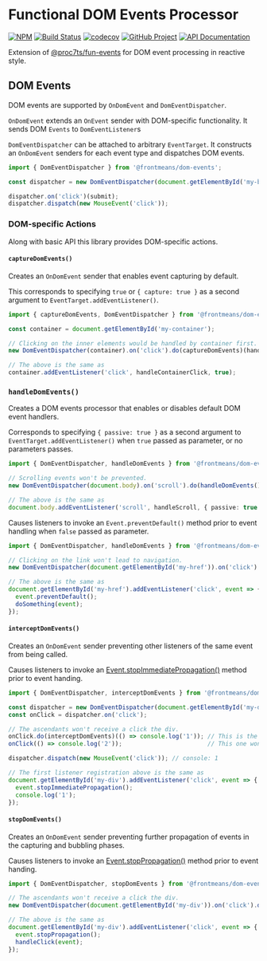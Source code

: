 Functional DOM Events Processor 
===============================

[![NPM][npm-image]][npm-url]
[![Build Status][build-status-img]][build-status-link]
[![codecov][codecov-image]][codecov-url]
[![GitHub Project][github-image]][github-url]
[![API Documentation][api-docs-image]][api-docs-url]

Extension of [@proc7ts/fun-events] for DOM event processing in reactive style.

[npm-image]: https://img.shields.io/npm/v/@frontmeans/dom-events.svg?logo=npm
[npm-url]: https://www.npmjs.com/package/@frontmeans/dom-events
[build-status-img]: https://github.com/frontmeans/dom-events/workflows/Build/badge.svg
[build-status-link]: https://github.com/frontmeans/dom-events/actions?query=workflow%3ABuild
[codecov-image]: https://codecov.io/gh/frontmeans/dom-events/branch/master/graph/badge.svg
[codecov-url]: https://codecov.io/gh/frontmeans/dom-events
[github-image]: https://img.shields.io/static/v1?logo=github&label=GitHub&message=project&color=informational
[github-url]: https://github.com/frontmeans/dom-events
[api-docs-image]: https://img.shields.io/static/v1?logo=typescript&label=API&message=docs&color=informational
[api-docs-url]: https://frontmeans.github.io/dom-events/index.html

[@proc7ts/fun-events]: https://www.npmjs.com/package/@proc7ts/fun-events


DOM Events
----------

DOM events are supported by `OnDomEvent` and `DomEventDispatcher`.

`OnDomEvent` extends an `OnEvent` sender with DOM-specific functionality. It sends DOM `Events` to `DomEventListener`s

`DomEventDispatcher` can be attached to arbitrary `EventTarget`. It constructs an `OnDomEvent` senders for each event
type and dispatches DOM events.

```typescript
import { DomEventDispatcher } from '@frontmeans/dom-events';

const dispatcher = new DomEventDispatcher(document.getElementById('my-button'));

dispatcher.on('click')(submit);
dispatcher.dispatch(new MouseEvent('click'));
```

### DOM-specific Actions

Along with basic API this library provides DOM-specific actions.


#### `captureDomEvents()`

Creates an `OnDomEvent` sender that enables event capturing by default.

This corresponds to specifying `true` or `{ capture: true }` as a second argument to `EventTarget.addEventListener()`.

```typescript
import { captureDomEvents, DomEventDispatcher } from '@frontmeans/dom-events';

const container = document.getElementById('my-container');

// Clicking on the inner elements would be handled by container first.
new DomEventDispatcher(container).on('click').do(captureDomEvents)(handleContainerClick);

// The above is the same as
container.addEventListener('click', handleContainerClick, true);
```


### `handleDomEvents()`

Creates a DOM events processor that enables or disables default DOM event handlers.

Corresponds to specifying `{ passive: true }` as a second argument to `EventTarget.addEventListener()` when
`true` passed as parameter, or no parameters passes.

```typescript
import { DomEventDispatcher, handleDomEvents } from '@frontmeans/dom-events';

// Scrolling events won't be prevented.
new DomEventDispatcher(document.body).on('scroll').do(handleDomEvents())(handleScroll);

// The above is the same as
document.body.addEventListener('scroll', handleScroll, { passive: true });
```

Causes listeners to invoke an `Event.preventDefault()` method prior to event handling when `false` passed as parameter.

```typescript
import { DomEventDispatcher, handleDomEvents } from '@frontmeans/dom-events';

// Clicking on the link won't lead to navigation.
new DomEventDispatcher(document.getElementById('my-href')).on('click').do(handleDomEvents(false))(doSomething);

// The above is the same as
document.getElementById('my-href').addEventListener('click', event => {
  event.preventDefault();
  doSomething(event);
});
```


#### `interceptDomEvents()`

Creates an `OnDomEvent` sender preventing other listeners of the same event from being called.

Causes listeners to invoke an [Event.stopImmediatePropagation()] method prior to event handing.

```typescript
import { DomEventDispatcher, interceptDomEvents } from '@frontmeans/dom-events';

const dispatcher = new DomEventDispatcher(document.getElementById('my-div'))
const onClick = dispatcher.on('click');

// The ascendants won't receive a click the div.
onClick.do(interceptDomEvents)(() => console.log('1')); // This is the last handler 
onClick(() => console.log('2'));                        // This one won't be called

dispatcher.dispatch(new MouseEvent('click')); // console: 1

// The first listener registration above is the same as
document.getElementById('my-div').addEventListener('click', event => {
  event.stopImmediatePropagation();
  console.log('1');
});
```

[Event.stopImmediatePropagation()]: https://developer.mozilla.org/en-US/docs/Web/API/Event/stopImmediatePropagation


#### `stopDomEvents()`

Creates an `OnDomEvent` sender preventing further propagation of events in the capturing and bubbling phases.

Causes listeners to invoke an [Event.stopPropagation()] method prior to event handing.

```typescript
import { DomEventDispatcher, stopDomEvents } from '@frontmeans/dom-events';

// The ascendants won't receive a click the div.
new DomEventDispatcher(document.getElementById('my-div')).on('click').do(stopDomEvents)(handleClick);

// The above is the same as
document.getElementById('my-div').addEventListener('click', event => {
  event.stopPropagation();
  handleClick(event);
});
```

[Event.stopPropagation()]: https://developer.mozilla.org/en-US/docs/Web/API/Event/stopPropagation
